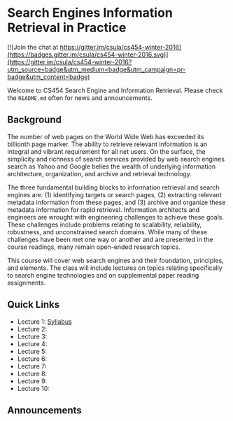 # Search Engines Information Retrieval in Practice

[![Join the chat at https://gitter.im/csula/cs454-winter-2016](https://badges.gitter.im/csula/cs454-winter-2016.svg)](https://gitter.im/csula/cs454-winter-2016?utm_source=badge&utm_medium=badge&utm_campaign=pr-badge&utm_content=badge)

Welcome to CS454 Search Engine and Information Retrieval. Please check the `README.md` often for news and announcements.

## Background

The number of web pages on the World Wide Web has exceeded its billionth page marker.  The ability to retrieve relevant information is an integral and vibrant requirement for all net users.  On the surface, the simplicity and richness of search services provided by web search engines search as Yahoo and Google belies the wealth of underlying information architecture, organization, and archive and retrieval technology.

The three fundamental building blocks to information retrieval and search engines are: (1) identifying targets or search pages, (2) extracting relevant metadata information from these pages, and (3) archive and organize these metadata information for rapid retrieval.  Information architects and engineers are wrought with engineering challenges to achieve these goals.  These challenges include problems relating to scalability, reliability, robustness, and unconstrained search domains.  While many of these challenges have been met one way or another and are presented in the course readings, many remain open-ended research topics.

This course will cover web search engines and their foundation, principles, and elements. The class will include lectures on topics relating specifically to search engine technologies and on supplemental paper reading assignments.

## Quick Links

* Lecture 1: [Syllabus](Syllabus.md)
* Lecture 2: 
* Lecture 3: 
* Lecture 4: 
* Lecture 5: 
* Lecture 6: 
* Lecture 7: 
* Lecture 8: 
* Lecture 9: 
* Lecture 10: 


## Announcements

